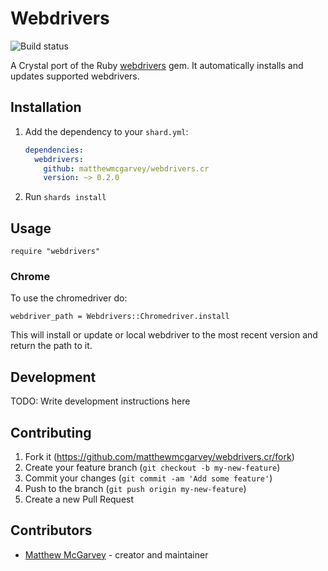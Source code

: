 # Webdrivers

![Build status](https://github.com/matthewmcgarvey/webdrivers.cr/workflows/Crystal%20CI/badge.svg)

A Crystal port of the Ruby [webdrivers](https://github.com/titusfortner/webdrivers) gem.
It automatically installs and updates supported webdrivers.

## Installation

1. Add the dependency to your `shard.yml`:

   ```yaml
   dependencies:
     webdrivers:
       github: matthewmcgarvey/webdrivers.cr
       version: ~> 0.2.0
   ```

2. Run `shards install`

## Usage

```crystal
require "webdrivers"
```

### Chrome

To use the chromedriver do:

```crystal
webdriver_path = Webdrivers::Chromedriver.install
```

This will install or update or local webdriver to the most recent version and return the path to it.

## Development

TODO: Write development instructions here

## Contributing

1. Fork it (<https://github.com/matthewmcgarvey/webdrivers.cr/fork>)
2. Create your feature branch (`git checkout -b my-new-feature`)
3. Commit your changes (`git commit -am 'Add some feature'`)
4. Push to the branch (`git push origin my-new-feature`)
5. Create a new Pull Request

## Contributors

- [Matthew McGarvey](https://github.com/matthewmcgarvey) - creator and maintainer
